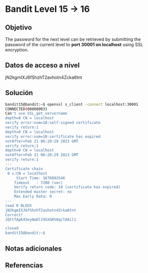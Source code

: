 # Bandit Level 15 → 16

## Objetivo
The password for the next level can be retrieved by submitting the password of the current level to **port 30001 on localhost** using SSL encryption.

## Datos de acceso a nivel
jN2kgmIXJ6fShzhT2avhotn4Zcka6tnt

## Solución
````bash
bandit15@bandit:~$ openssl s_client -connect localhost:30001
CONNECTED(00000003)
Can't use SSL_get_servername
depth=0 CN = localhost
verify error:num=18:self-signed certificate
verify return:1
depth=0 CN = localhost
verify error:num=10:certificate has expired
notAfter=Feb 21 06:20:29 2023 GMT
verify return:1
depth=0 CN = localhost
notAfter=Feb 21 06:20:29 2023 GMT
verify return:1
---
Certificate chain
 0 s:CN = localhost
     Start Time: 1676992546
    Timeout   : 7200 (sec)
    Verify return code: 10 (certificate has expired)
    Extended master secret: no
    Max Early Data: 0
---
read R BLOCK
jN2kgmIXJ6fShzhT2avhotn4Zcka6tnt
Correct!
JQttfApK4SeyHwDlI9SXGR50qclOAil1

closed
bandit15@bandit:~$ 
````

## Notas adicionales


## Referencias

